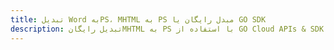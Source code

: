 ---title: تبدیل Word بهPS، MHTML به PS مبدل رایگان یا GO SDKdescription: تبدیل رایگانMHTML به PS با استفاده از GO Cloud APIs & SDK. همچنین اسناد Microsoft Word و OpenOffice را در Cloud ایجاد، ویرایش و رندر کنید.---